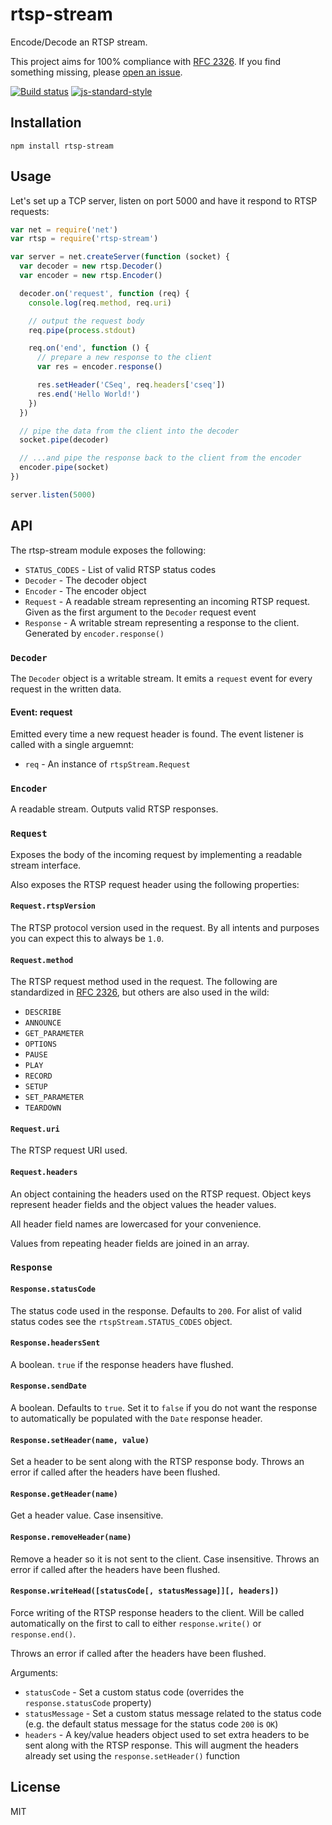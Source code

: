 # rtsp-stream

Encode/Decode an RTSP stream.

This project aims for 100% compliance with [RFC
2326](https://tools.ietf.org/html/rfc2326). If you find something
missing, please [open an
issue](https://github.com/watson/rtsp-stream/issues).

[![Build status](https://travis-ci.org/watson/rtsp-stream.svg?branch=master)](https://travis-ci.org/watson/rtsp-stream)
[![js-standard-style](https://img.shields.io/badge/code%20style-standard-brightgreen.svg?style=flat)](https://github.com/feross/standard)

## Installation

```
npm install rtsp-stream
```

## Usage

Let's set up a TCP server, listen on port 5000 and have it respond to
RTSP requests:

```js
var net = require('net')
var rtsp = require('rtsp-stream')

var server = net.createServer(function (socket) {
  var decoder = new rtsp.Decoder()
  var encoder = new rtsp.Encoder()

  decoder.on('request', function (req) {
    console.log(req.method, req.uri)

    // output the request body
    req.pipe(process.stdout)

    req.on('end', function () {
      // prepare a new response to the client
      var res = encoder.response()

      res.setHeader('CSeq', req.headers['cseq'])
      res.end('Hello World!')
    })
  })

  // pipe the data from the client into the decoder
  socket.pipe(decoder)

  // ...and pipe the response back to the client from the encoder
  encoder.pipe(socket)
})

server.listen(5000)
```

## API

The rtsp-stream module exposes the following:

- `STATUS_CODES` - List of valid RTSP status codes
- `Decoder` - The decoder object
- `Encoder` - The encoder object
- `Request` - A readable stream representing an incoming RTSP request. Given as
  the first argument to the `Decoder` request event
- `Response` - A writable stream representing a response to the client.
  Generated by `encoder.response()`

### `Decoder`

The `Decoder` object is a writable stream. It emits a `request` event
for every request in the written data.

#### Event: request

Emitted every time a new request header is found. The event listener is
called with a single arguemnt:

- `req` - An instance of `rtspStream.Request`

### `Encoder`

A readable stream. Outputs valid RTSP responses.

### `Request`

Exposes the body of the incoming request by implementing a readable
stream interface.

Also exposes the RTSP request header using the following properties:

#### `Request.rtspVersion`

The RTSP protocol version used in the request. By all intents and
purposes you can expect this to always be `1.0`.

#### `Request.method`

The RTSP request method used in the request. The following are
standardized in [RFC 2326](https://tools.ietf.org/html/rfc2326), but
others are also used in the wild:

- `DESCRIBE`
- `ANNOUNCE`
- `GET_PARAMETER`
- `OPTIONS`
- `PAUSE`
- `PLAY`
- `RECORD`
- `SETUP`
- `SET_PARAMETER`
- `TEARDOWN`

#### `Request.uri`

The RTSP request URI used.

#### `Request.headers`

An object containing the headers used on the RTSP request. Object keys
represent header fields and the object values the header values.

All header field names are lowercased for your convenience.

Values from repeating header fields are joined in an array.

### `Response`

#### `Response.statusCode`

The status code used in the response. Defaults to `200`. For alist of
valid status codes see the `rtspStream.STATUS_CODES` object.

#### `Response.headersSent`

A boolean. `true` if the response headers have flushed.

#### `Response.sendDate`

A boolean. Defaults to `true`. Set it to `false` if you do not want the
response to automatically be populated with the `Date` response header.

#### `Response.setHeader(name, value)`

Set a header to be sent along with the RTSP response body. Throws an
error if called after the headers have been flushed.

#### `Response.getHeader(name)`

Get a header value. Case insensitive.

#### `Response.removeHeader(name)`

Remove a header so it is not sent to the client. Case insensitive.
Throws an error if called after the headers have been flushed.

#### `Response.writeHead([statusCode[, statusMessage]][, headers])`

Force writing of the RTSP response headers to the client. Will be called
automatically on the first to call to either `response.write()` or
`response.end()`.

Throws an error if called after the headers have been flushed.

Arguments:

- `statusCode` - Set a custom status code (overrides the
  `response.statusCode` property)
- `statusMessage` - Set a custom status message related to the status
  code (e.g. the default status message for the status code `200` is
  `OK`)
- `headers` - A key/value headers object used to set extra headers to be
  sent along with the RTSP response. This will augment the headers
  already set using the `response.setHeader()` function

## License

MIT
